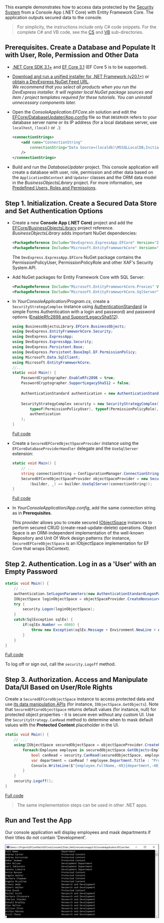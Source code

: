 <!-- default file list -->

This example demonstrates how to access data protected by the [Security System](https://docs.devexpress.com/eXpressAppFramework/113366/concepts/security-system/security-system-overview) from a Console App (.NET Core) with Entity Framework Core. The application outputs secured data to the console.

>For simplicity, the instructions include only C# code snippets. For the complete C# and VB code, see the [CS](CS) and [VB](VB) sub-directories.
 
## Prerequisites. Create a Database and Populate It with User, Role, Permission and Other Data
- [.NET Core SDK 3.1+](https://dotnet.microsoft.com/download/dotnet-core) and [EF Core 3.1](https://www.nuget.org/packages/Microsoft.EntityFrameworkCore/3.1.2) (EF Core 5 is to be supported).
- [Download and run a unified installer for .NET Framework (v20.1+)](https://www.devexpress.com/Products/Try/) or [obtain a DevExpress NuGet Feed URL](https://docs.devexpress.com/GeneralInformation/115912/installation/install-devexpress-controls-using-nuget-packages).  
    *We recommend that you select all  products when you run the DevExpress installer. It will register local NuGet package sources and item / project templates required for these tutorials. You can uninstall unnecessary components later.*
  
- Open the *ConsoleApplication.EFCore.sln* solution and edit the [EFCore/DatabaseUpdater/App.config](../DatabaseUpdater/App.config) file so that `DBSERVER` refers to your database server name or its IP address (for a local database server, use `localhost`, `(local)` or `.`):
	
    ```xml
    <connectionStrings>
        <add name="ConnectionString" 
            connectionString="Data Source=(localdb)\MSSQLLocalDB;Initial Catalog=EFCoreTestDB;Integrated Security=True;MultipleActiveResultSets=True"
        />
    </connectionStrings>
    ```
- Build and run the *DatabaseUpdater* project. This console application will create a database with user, role, permission and other data based on the `ApplicationDbContext` and `Updater` classes and the ORM data model in the *BusinessObjectsLibrary* project. For more information, see [Predefined Users, Roles and Permissions](https://docs.devexpress.com/eXpressAppFramework/119065/concepts/security-system/predefined-users-roles-and-permissions).


## Step 1. Initialization. Create a Secured Data Store and Set Authentication Options

- Create a new **Console App (.NET Core)** project and add the [EFCore/BusinessObjectsLibrary](../BusinessObjectsLibrary) project reference. *BusinessObjectsLibrary* adds important NuGet dependencies:
    ```xml
    <PackageReference Include="DevExpress.ExpressApp.EFCore" Version="20.1.5" />
    <PackageReference Include="Microsoft.EntityFrameworkCore" Version="3.1.2" />
    ```
    The `DevExpress.ExpressApp.EFCore` NuGet package contains the PermissionPolicyUser, PermissionPolicyRole and other XAF's Security System API.

- Add NuGet packages for Entity Framework Core with SQL Server:
    ```xml
    <PackageReference Include="Microsoft.EntityFrameworkCore.Proxies" Version="3.1.2" />
    <PackageReference Include="Microsoft.EntityFrameworkCore.SqlServer" Version="3.1.2" />
    ```
- In *YourConsoleApplication/Program.cs*, create a `SecurityStrategyComplex` instance using [AuthenticationStandard](https://docs.devexpress.com/eXpressAppFramework/DevExpress.ExpressApp.Security.AuthenticationStandard) (a simple Forms Authentication with a login and password) and password options ([EnableRfc2898 and SupportLegacySha512](https://docs.devexpress.com/eXpressAppFramework/112649/Concepts/Security-System/Passwords-in-the-Security-System)).
		
    ```csharp
    using BusinessObjectsLibrary.EFCore.BusinessObjects;
    using DevExpress.EntityFrameworkCore.Security;
    using DevExpress.ExpressApp;
    using DevExpress.ExpressApp.Security;
    using DevExpress.Persistent.Base;
    using DevExpress.Persistent.BaseImpl.EF.PermissionPolicy;
    using Microsoft.Data.SqlClient;
    using Microsoft.EntityFrameworkCore;
    //...
    static void Main() {
        PasswordCryptographer.EnableRfc2898 = true;
        PasswordCryptographer.SupportLegacySha512 = false;
        
        AuthenticationStandard authentication = new AuthenticationStandard();
        
        SecurityStrategyComplex security = new SecurityStrategyComplex(
            typeof(PermissionPolicyUser), typeof(PermissionPolicyRole),
            authentication
        );
    }
    ```	
    [Full code](CS/Program.cs#L19)

- Create a `SecuredEFCoreObjectSpaceProvider` instance using the `EFCoreDatabaseProviderHandler` delegate and the `UseSqlServer` extension:
	
    ```csharp
    static void Main() {
        // ...
        string connectionString = ConfigurationManager.ConnectionStrings["ConnectionString"].ConnectionString;
        SecuredEFCoreObjectSpaceProvider objectSpaceProvider = new SecuredEFCoreObjectSpaceProvider(security, typeof(ApplicationDbContext),
            (builder, _) => builder.UseSqlServer(connectionString));
    }
    ```
    [Full code](CS/Program.cs#L28)

- In *YourConsoleApplication/App.config*, add the same connection string as in **Prerequisites**.

    This provider allows you to create secured [IObjectSpace](https://docs.devexpress.com/eXpressAppFramework/113711/concepts/data-manipulation-and-business-logic/create-read-update-and-delete-data) instances to perform secured CRUD (create-read-update-delete) operations. Object Space is an ORM-independent implementation of the well-known Repository and Unit Of Work design patterns (for instance, `SecuredEFCoreObjectSpace` is an IObjectSpace implementation for EF Core that wraps DbContext).
	
## Step 2. Authentication. Log in as a 'User' with an Empty Password
	
```csharp
static void Main() {
    // ...
    authentication.SetLogonParameters(new AuthenticationStandardLogonParameters(userName: "User", password: string.Empty));
    IObjectSpace loginObjectSpace = objectSpaceProvider.CreateNonsecuredObjectSpace();
    try {
        security.Logon(loginObjectSpace);
    }
    catch(SqlException sqlEx) {
        if(sqlEx.Number == 4060) {
            throw new Exception(sqlEx.Message + Environment.NewLine + ApplicationDbContext.DatabaseConnectionFailedMessage, sqlEx);
        }
    }
}
```
[Full code](CS/Program.cs#L34)

To log off or sign out, call the `security.Logoff` method.

## Step 3. Authorization. Access and Manipulate Data/UI Based on User/Role Rights
Create a `SecuredEFCoreObjectSpace` instance to access protected data and use [its data manipulation APIs](https://docs.devexpress.com/eXpressAppFramework/113711/concepts/data-manipulation-and-business-logic/create-read-update-and-delete-data) (for instance, `IObjectSpace.GetObjects`). Note that `SecuredEFCoreObjectSpace` returns default values (for instance, null) for protected object properties - it is secure even without any custom UI. Use the `SecurityStrategy.CanRead` method to determine when to mask default values with the **Protected Content** placeholder in the UI.
	
```csharp
static void Main() {
    // ...
    using(IObjectSpace securedObjectSpace = objectSpaceProvider.CreateObjectSpace()) {
        foreach(Employee employee in securedObjectSpace.GetObjects<Employee>()) { 
            bool canRead = security.CanRead(securedObjectSpace, employee, memberName: nameof(Employee.Department));
            var department = canRead ? employee.Department.Title : "Protected Content";
            Console.WriteLine($"{employee.FullName,-40}{department,-40}");
        }
    }
    security.Logoff();
}
```
[Full code](CS/Program.cs#L46)

> The same implementation steps can be used in other .NET apps.

## Run and Test the App

Our console application will display employees and mask departments if their titles do not contain 'Development'.

![](/images/Console.png)
